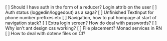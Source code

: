 [ ] Should I have auth in the form of a reducer? Login attrib on the user
[ ] Auth status (loggedin/loggedout) as a saga?
[ ] Unfinished TextInput for phone number prefixes etc
[ ] Navigation, how to put hompage at start of navigation stack?
[ ] Extra login screen? How do deal with passwords?
[ ] Why isn't ant design css working?
[ ] File placement? Monad services in RN
[ ] How to deal with dotenv files on CI?

 
